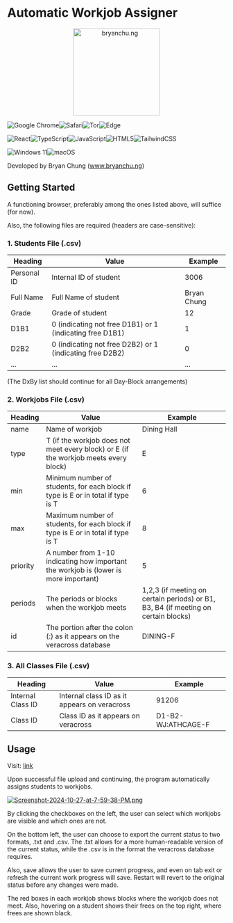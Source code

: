 # Automatic Workjob Assigner

<p align="center"><a href="https://www.bryanchu.ng"><img src="https://i.postimg.cc/mD0LqWYc/logo.png" alt="bryanchu.ng" width="200"/></a></p>

![Google Chrome](https://img.shields.io/badge/Google%20Chrome-4285F4?style=for-the-badge&logo=GoogleChrome&logoColor=white)![Safari](https://img.shields.io/badge/Safari-000000?style=for-the-badge&logo=Safari&logoColor=white)![Tor](https://img.shields.io/badge/Tor-7D4698?style=for-the-badge&logo=Tor-Browser&logoColor=white)![Edge](https://img.shields.io/badge/Edge-0078D7?style=for-the-badge&logo=Microsoft-edge&logoColor=white)

![React](https://img.shields.io/badge/react-%2320232a.svg?style=for-the-badge&logo=react&logoColor=%2361DAFB)![TypeScript](https://img.shields.io/badge/typescript-%23007ACC.svg?style=for-the-badge&logo=typescript&logoColor=white)![JavaScript](https://img.shields.io/badge/javascript-%23323330.svg?style=for-the-badge&logo=javascript&logoColor=%23F7DF1E)![HTML5](https://img.shields.io/badge/html5-%23E34F26.svg?style=for-the-badge&logo=html5&logoColor=white)![TailwindCSS](https://img.shields.io/badge/tailwindcss-%2338B2AC.svg?style=for-the-badge&logo=tailwind-css&logoColor=green)

![Windows 11](https://img.shields.io/badge/Windows%2011-%230079d5.svg?style=for-the-badge&logo=Windows%2011&logoColor=white)![macOS](https://img.shields.io/badge/mac%20os-000000?style=for-the-badge&logo=macos&logoColor=F0F0F0)

Developed by Bryan Chung (<a href="https://www.bryanchu.ng">www.bryanchu.ng</a>)

## Getting Started

A functioning browser, preferably among the ones listed above, will suffice (for now).

Also, the following files are required (headers are case-sensitive):

### 1. Students File (.csv)

| Heading     | Value                                                    | Example     |
| ----------- | -------------------------------------------------------- | ----------- |
| Personal ID | Internal ID of student                                   | 3006        |
| Full Name   | Full Name of student                                     | Bryan Chung |
| Grade       | Grade of student                                         | 12          |
| D1B1        | 0 (indicating not free D1B1) or 1 (indicating free D1B1) | 1           |
| D2B2        | 0 (indicating not free D2B2) or 1 (indicating free D2B2) | 0           |
| ...         | ...                                                      | ...         |

(The DxBy list should continue for all Day-Block arrangements)

### 2. Workjobs File (.csv)

| Heading  | Value                                                                                | Example                                                                            |
| -------- | ------------------------------------------------------------------------------------ | ---------------------------------------------------------------------------------- |
| name     | Name of workjob                                                                      | Dining Hall                                                                        |
| type     | T (if the workjob does not meet every block) or E (if the workjob meets every block) | E                                                                                  |
| min      | Minimum number of students, for each block if type is E or in total if type is T     | 6                                                                                  |
| max      | Maximum number of students, for each block if type is E or in total if type is T     | 8                                                                                  |
| priority | A number from 1-10 indicating how important the workjob is (lower is more important) | 5                                                                                  |
| periods  | The periods or blocks when the workjob meets                                         | 1,2,3 (if meeting on certain periods) or B1, B3, B4 (if meeting on certain blocks) |
| id       | The portion after the colon (:) as it appears on the veracross database              | DINING-F                                                                           |

### 3. All Classes File (.csv)

| Heading           | Value                                        | Example            |
| ----------------- | -------------------------------------------- | ------------------ |
| Internal Class ID | Internal class ID as it appears on veracross | 91206              |
| Class ID          | Class ID as it appears on veracross          | D1-B2-WJ:ATHCAGE-F |

## Usage

Visit: <a href="https://topicsa-workjob.netlify.app/">link</a>

Upon successful file upload and continuing, the program automatically assigns students to workjobs.

[![Screenshot-2024-10-27-at-7-59-38-PM.png](https://i.postimg.cc/vZjN58b6/Screenshot-2024-10-27-at-7-59-38-PM.png)](https://postimg.cc/qNswTTtk)

By clicking the checkboxes on the left, the user can select which workjobs are visible and which ones are not.

On the bottom left, the user can choose to export the current status to two formats, .txt and .csv. The .txt allows for a more human-readable version of the current status, while the .csv is in the format the veracross database requires.

Also, save allows the user to save current progress, and even on tab exit or refresh the current work progress will save. Restart will revert to the original status before any changes were made.

The red boxes in each workjob shows blocks where the workjob does not meet. Also, hovering on a student shows their frees on the top right, where frees are shown black.
